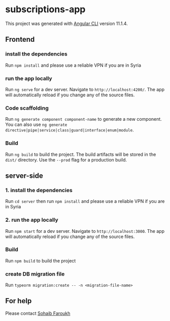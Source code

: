 # subscriptions-app


This project was generated with [Angular CLI](https://github.com/angular/angular-cli) version 11.1.4.

## Frontend

### install the dependencies

Run `npm install` and please use a reliable VPN if you are in Syria
### run the app locally 
Run `ng serve` for a dev server. Navigate to `http://localhost:4200/`. The app will automatically reload if you change any of the source files.

### Code scaffolding

Run `ng generate component component-name` to generate a new component. You can also use `ng generate directive|pipe|service|class|guard|interface|enum|module`.

### Build

Run `ng build` to build the project. The build artifacts will be stored in the `dist/` directory. Use the `--prod` flag for a production build.


## server-side

### 1. install the dependencies

Run `cd server` then run `npm install` and please use a reliable VPN if you are in Syria
### 2. run the app locally 
Run `npm start` for a dev server. Navigate to `http://localhost:3000`. The app will automatically reload if you change any of the source files.

### Build

Run `npm build` to build the project

### create DB migration file
Run `typeorm migration:create -- -n <migration-file-name>` 

## For help

Please contact [Sohaib Faroukh](https://github.com/sohaib-faroukh) 

